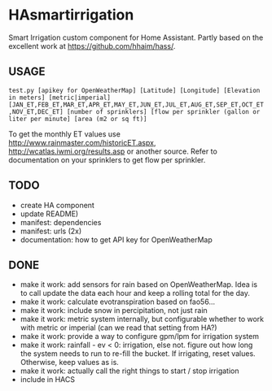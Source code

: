# HAsmartirrigation
Smart Irrigation custom component for Home Assistant. Partly based on the excellent work at https://github.com/hhaim/hass/.

## USAGE
``
test.py [apikey for OpenWeatherMap] [Latitude] [Longitude] [Elevation in meters] [metric|imperial] [JAN_ET,FEB_ET,MAR_ET,APR_ET,MAY_ET,JUN_ET,JUL_ET,AUG_ET,SEP_ET,OCT_ET,NOV_ET,DEC_ET] [number of sprinklers] [flow per sprinkler (gallon or liter per minute] [area (m2 or sq ft)]
``

To get the monthly ET values use http://www.rainmaster.com/historicET.aspx, http://wcatlas.iwmi.org/results.asp or another source.
Refer to documentation on your sprinklers to get flow per sprinkler.
## TODO
- create HA component
- update README)
- manifest: dependencies
- manifest: urls (2x)
- documentation: how to get API key for OpenWeatherMap

## DONE
- make it work: add sensors for rain based on OpenWeatherMap. Idea is to call update the data each hour and keep a rolling total for the day.
- make it work: calculate evotranspiration based on fao56...
- make it work: include snow in percipitation, not just rain
- make it work: metric system internally, but configurable whether to work with metric or imperial (can we read that setting from HA?)
- make it work: provide a way to configure gpm/lpm for irrigation system
- make it work: rainfall - ev < 0: irrigation, else not. figure out how long the system needs to run to re-fill the bucket. If irrigating, reset values. Otherwise, keep values as is.
- make it work: actually call the right things to start / stop irrigation
- include in HACS